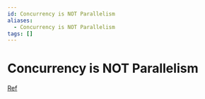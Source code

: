 ```yaml
---
id: Concurrency is NOT Parallelism
aliases:
  - Concurrency is NOT Parallelism
tags: []
---
```


# Concurrency is NOT Parallelism

[Ref](https://go.dev/s/concurrency-is-not-parallelism)

